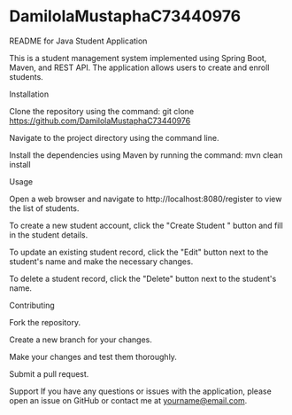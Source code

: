 # DamilolaMustaphaC73440976

README for Java Student Application

This is a student management system implemented using Spring Boot, Maven, and REST API. The application allows users to create and enroll students.

Installation

Clone the repository using the command:
git clone https://github.com/DamilolaMustaphaC73440976


Navigate to the project directory using the command line.

Install the dependencies using Maven by running the command:
mvn clean install

Usage

Open a web browser and navigate to http://localhost:8080/register to view the list of students.

To create a new student account, click the "Create Student " button and fill in the student details.

To update an existing student record, click the "Edit" button next to the student's name and make the necessary changes.

To delete a student record, click the "Delete" button next to the student's name.

Contributing

Fork the repository.

Create a new branch for your changes.

Make your changes and test them thoroughly.

Submit a pull request.

Support
If you have any questions or issues with the application, please open an issue on GitHub or contact me at yourname@email.com.

